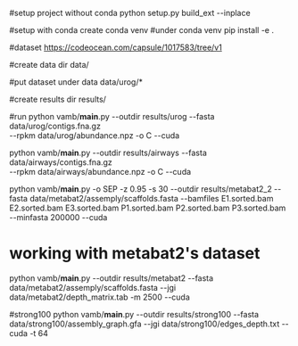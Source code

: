 #setup project without conda
python setup.py build_ext --inplace

#setup with conda
create conda venv
#under conda venv
pip install -e .

#dataset
https://codeocean.com/capsule/1017583/tree/v1

#create data dir
data/

#put dataset under data
data/urog/*

#create results dir
results/


#run
python vamb/__main__.py --outdir results/urog --fasta data/urog/contigs.fna.gz \
--rpkm data/urog/abundance.npz -o C --cuda

python vamb/__main__.py --outdir results/airways --fasta data/airways/contigs.fna.gz \
--rpkm data/airways/abundance.npz -o C --cuda

python vamb/__main__.py -o SEP -z 0.95 -s 30 --outdir results/metabat2_2 --fasta data/metabat2/assemply/scaffolds.fasta --bamfiles E1.sorted.bam  E2.sorted.bam  E3.sorted.bam  P1.sorted.bam  P2.sorted.bam  P3.sorted.bam --minfasta 200000 --cuda

# working with metabat2's dataset
python vamb/__main__.py --outdir results/metabat2 --fasta data/metabat2/assemply/scaffolds.fasta --jgi data/metabat2/depth_matrix.tab -m 2500 --cuda

#strong100
python vamb/__main__.py --outdir results/strong100 --fasta data/strong100/assembly_graph.gfa --jgi data/strong100/edges_depth.txt --cuda -t 64
                                    
